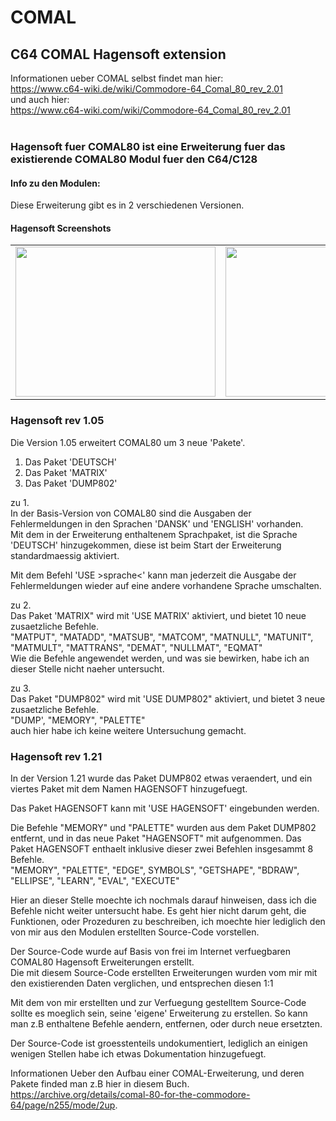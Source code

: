 # COMAL

## C64 COMAL Hagensoft extension

Informationen ueber COMAL selbst findet man hier:<br />
https://www.c64-wiki.de/wiki/Commodore-64_Comal_80_rev_2.01 <br />
und auch hier:<br />
https://www.c64-wiki.com/wiki/Commodore-64_Comal_80_rev_2.01<br />
<br />

### Hagensoft fuer COMAL80 ist eine Erweiterung fuer das existierende COMAL80 Modul fuer den C64/C128

#### Info zu den Modulen:

Diese Erweiterung gibt es in 2 verschiedenen Versionen.

#### Hagensoft Screenshots<br />
<div align="left">
<table border="0" cellpadding="6" width="600">
 <tr>
  <td align="center"><img src="https://github.com/LeshanDaFo/C64-COMAL-Hagensoft/assets/97148663/4b81d712-5176-468b-9555-546fc7cce460" width="320" height="240"></td>
  <td align="center"><img src="https://github.com/LeshanDaFo/C64-COMAL-Hagensoft/assets/97148663/90c314c0-08b3-4738-8884-00593a79ae7a" width="320" height="240"></td>
 </tr>
</table>
</div>


### Hagensoft rev 1.05

Die Version 1.05 erweitert COMAL80 um 3 neue 'Pakete'.

  1. Das Paket 'DEUTSCH'
  2. Das Paket 'MATRIX'
  3. Das Paket 'DUMP802'

zu 1.
<br />
In der Basis-Version von COMAL80 sind die Ausgaben der Fehlermeldungen in den Sprachen 'DANSK' und 'ENGLISH' vorhanden.<br />
Mit dem in der Erweiterung enthaltenem Sprachpaket, ist die Sprache 'DEUTSCH' hinzugekommen, diese ist beim Start der Erweiterung standardmaessig aktiviert.

Mit dem Befehl 'USE >sprache<' kann man jederzeit die Ausgabe der Fehlermeldungen wieder auf eine andere vorhandene Sprache umschalten.

zu 2.
<br />
Das Paket 'MATRIX" wird mit 'USE MATRIX' aktiviert, und bietet 10 neue zusaetzliche Befehle.<br />
  "MATPUT", "MATADD", "MATSUB", "MATCOM", "MATNULL", "MATUNIT", "MATMULT", "MATTRANS", "DEMAT", "NULLMAT", "EQMAT"
<br />
Wie die Befehle angewendet werden, und was sie bewirken, habe ich an dieser Stelle nicht naeher untersucht.

zu 3.
<br />
Das Paket "DUMP802" wird mit 'USE DUMP802" aktiviert, und bietet 3 neue zusaetzliche Befehle.<br />
  "DUMP', "MEMORY", "PALETTE"
<br />
auch hier habe ich keine weitere Untersuchung gemacht.

### Hagensoft rev 1.21
In der Version 1.21 wurde das Paket DUMP802 etwas veraendert, und ein viertes Paket mit dem Namen HAGENSOFT hinzugefuegt.

Das Paket HAGENSOFT kann mit 'USE HAGENSOFT' eingebunden werden.

Die Befehle "MEMORY" und "PALETTE" wurden aus dem Paket DUMP802 entfernt, und in das neue Paket "HAGENSOFT" mit aufgenommen.
Das Paket HAGENSOFT enthaelt inklusive dieser zwei Befehlen insgesammt 8 Befehle.<br />
    "MEMORY", "PALETTE", "EDGE", SYMBOLS", "GETSHAPE", "BDRAW", "ELLIPSE", "LEARN", "EVAL", "EXECUTE"


Hier an dieser Stelle moechte ich nochmals darauf hinweisen, dass ich die Befehle nicht weiter untersucht habe.
Es geht hier nicht darum geht, die Funktionen, oder Prozeduren zu beschreiben, 
ich moechte hier lediglich den von mir aus den Modulen erstellten Source-Code vorstellen.

Der Source-Code wurde auf Basis von frei im Internet verfuegbaren COMAL80 Hagensoft Erweiterungen erstellt.<br />
Die mit diesem Source-Code erstellten Erweiterungen wurden vom mir mit den existierenden Daten verglichen, und entsprechen diesen 1:1

Mit dem von mir erstellten und zur Verfuegung gestelltem Source-Code sollte es moeglich sein, seine 'eigene' Erweiterung zu erstellen.
So kann man z.B enthaltene Befehle aendern, entfernen, oder durch neue ersetzten.

Der Source-Code ist groesstenteils undokumentiert, lediglich an einigen wenigen Stellen habe ich etwas Dokumentation hinzugefuegt.

Informationen Ueber den Aufbau einer COMAL-Erweiterung, und deren Pakete finded man z.B hier in diesem Buch.<br />
https://archive.org/details/comal-80-for-the-commodore-64/page/n255/mode/2up.

